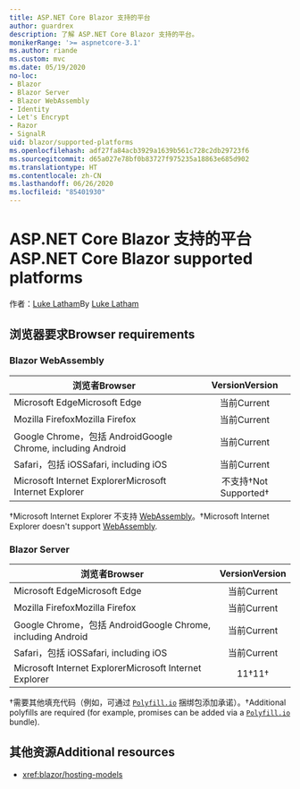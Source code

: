 ```yaml
---
title: ASP.NET Core Blazor 支持的平台
author: guardrex
description: 了解 ASP.NET Core Blazor 支持的平台。
monikerRange: '>= aspnetcore-3.1'
ms.author: riande
ms.custom: mvc
ms.date: 05/19/2020
no-loc:
- Blazor
- Blazor Server
- Blazor WebAssembly
- Identity
- Let's Encrypt
- Razor
- SignalR
uid: blazor/supported-platforms
ms.openlocfilehash: adf27fa84acb3929a1639b561c728c2db29723f6
ms.sourcegitcommit: d65a027e78bf0b83727f975235a18863e685d902
ms.translationtype: HT
ms.contentlocale: zh-CN
ms.lasthandoff: 06/26/2020
ms.locfileid: "85401930"
---
```

# <a name="aspnet-core-blazor-supported-platforms"></a><span data-ttu-id="a34a2-103">ASP.NET Core Blazor 支持的平台</span><span class="sxs-lookup"><span data-stu-id="a34a2-103">ASP.NET Core Blazor supported platforms</span></span>

<span data-ttu-id="a34a2-104">作者：[Luke Latham](https://github.com/guardrex)</span><span class="sxs-lookup"><span data-stu-id="a34a2-104">By [Luke Latham](https://github.com/guardrex)</span></span>

## <a name="browser-requirements"></a><span data-ttu-id="a34a2-105">浏览器要求</span><span class="sxs-lookup"><span data-stu-id="a34a2-105">Browser requirements</span></span>

### Blazor WebAssembly

| <span data-ttu-id="a34a2-106">浏览者</span><span class="sxs-lookup"><span data-stu-id="a34a2-106">Browser</span></span>                          | <span data-ttu-id="a34a2-107">Version</span><span class="sxs-lookup"><span data-stu-id="a34a2-107">Version</span></span>               |
| -------------------------------- | :-------------------: |
| <span data-ttu-id="a34a2-108">Microsoft Edge</span><span class="sxs-lookup"><span data-stu-id="a34a2-108">Microsoft Edge</span></span>                   | <span data-ttu-id="a34a2-109">当前</span><span class="sxs-lookup"><span data-stu-id="a34a2-109">Current</span></span>               |
| <span data-ttu-id="a34a2-110">Mozilla Firefox</span><span class="sxs-lookup"><span data-stu-id="a34a2-110">Mozilla Firefox</span></span>                  | <span data-ttu-id="a34a2-111">当前</span><span class="sxs-lookup"><span data-stu-id="a34a2-111">Current</span></span>               |
| <span data-ttu-id="a34a2-112">Google Chrome，包括 Android</span><span class="sxs-lookup"><span data-stu-id="a34a2-112">Google Chrome, including Android</span></span> | <span data-ttu-id="a34a2-113">当前</span><span class="sxs-lookup"><span data-stu-id="a34a2-113">Current</span></span>               |
| <span data-ttu-id="a34a2-114">Safari，包括 iOS</span><span class="sxs-lookup"><span data-stu-id="a34a2-114">Safari, including iOS</span></span>            | <span data-ttu-id="a34a2-115">当前</span><span class="sxs-lookup"><span data-stu-id="a34a2-115">Current</span></span>               |
| <span data-ttu-id="a34a2-116">Microsoft Internet Explorer</span><span class="sxs-lookup"><span data-stu-id="a34a2-116">Microsoft Internet Explorer</span></span>      | <span data-ttu-id="a34a2-117">不支持&dagger;</span><span class="sxs-lookup"><span data-stu-id="a34a2-117">Not Supported&dagger;</span></span> |

<span data-ttu-id="a34a2-118">&dagger;Microsoft Internet Explorer 不支持 [WebAssembly](https://webassembly.org)。</span><span class="sxs-lookup"><span data-stu-id="a34a2-118">&dagger;Microsoft Internet Explorer doesn't support [WebAssembly](https://webassembly.org).</span></span>

### Blazor Server

| <span data-ttu-id="a34a2-119">浏览者</span><span class="sxs-lookup"><span data-stu-id="a34a2-119">Browser</span></span>                          | <span data-ttu-id="a34a2-120">Version</span><span class="sxs-lookup"><span data-stu-id="a34a2-120">Version</span></span>    |
| -------------------------------- | :--------: |
| <span data-ttu-id="a34a2-121">Microsoft Edge</span><span class="sxs-lookup"><span data-stu-id="a34a2-121">Microsoft Edge</span></span>                   | <span data-ttu-id="a34a2-122">当前</span><span class="sxs-lookup"><span data-stu-id="a34a2-122">Current</span></span>    |
| <span data-ttu-id="a34a2-123">Mozilla Firefox</span><span class="sxs-lookup"><span data-stu-id="a34a2-123">Mozilla Firefox</span></span>                  | <span data-ttu-id="a34a2-124">当前</span><span class="sxs-lookup"><span data-stu-id="a34a2-124">Current</span></span>    |
| <span data-ttu-id="a34a2-125">Google Chrome，包括 Android</span><span class="sxs-lookup"><span data-stu-id="a34a2-125">Google Chrome, including Android</span></span> | <span data-ttu-id="a34a2-126">当前</span><span class="sxs-lookup"><span data-stu-id="a34a2-126">Current</span></span>    |
| <span data-ttu-id="a34a2-127">Safari，包括 iOS</span><span class="sxs-lookup"><span data-stu-id="a34a2-127">Safari, including iOS</span></span>            | <span data-ttu-id="a34a2-128">当前</span><span class="sxs-lookup"><span data-stu-id="a34a2-128">Current</span></span>    |
| <span data-ttu-id="a34a2-129">Microsoft Internet Explorer</span><span class="sxs-lookup"><span data-stu-id="a34a2-129">Microsoft Internet Explorer</span></span>      | <span data-ttu-id="a34a2-130">11&dagger;</span><span class="sxs-lookup"><span data-stu-id="a34a2-130">11&dagger;</span></span> |

<span data-ttu-id="a34a2-131">&dagger;需要其他填充代码（例如，可通过 [`Polyfill.io`](https://polyfill.io/v3/) 捆绑包添加承诺）。</span><span class="sxs-lookup"><span data-stu-id="a34a2-131">&dagger;Additional polyfills are required (for example, promises can be added via a [`Polyfill.io`](https://polyfill.io/v3/) bundle).</span></span>

## <a name="additional-resources"></a><span data-ttu-id="a34a2-132">其他资源</span><span class="sxs-lookup"><span data-stu-id="a34a2-132">Additional resources</span></span>

* <xref:blazor/hosting-models>
